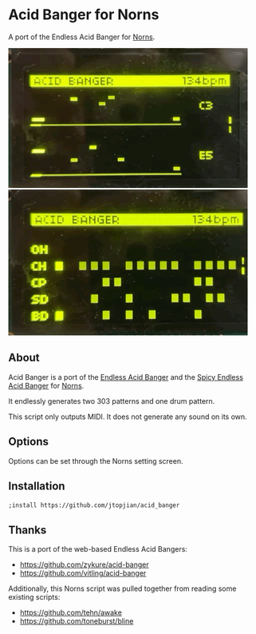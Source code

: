 # Acid Banger for Norns

A port of the Endless Acid Banger for [Norns](https://monome.org/docs/norns/).

![Acid Banger 1](doc/acid_banger_1.gif)
![Acid Banger 2](doc/acid_banger_2.gif)

## About

Acid Banger is a port of the [Endless Acid Banger](https://www.vitling.xyz/toys/acid-banger/) and
the [Spicy Endless Acid Banger](https://zykure.github.io/acid-banger/) for [Norns](https://monome.org/docs/norns/).

It endlessly generates two 303 patterns and one drum pattern.

This script only outputs MIDI. It does not generate any sound on its own.

## Options

Options can be set through the Norns setting screen.

## Installation

```
;install https://github.com/jtopjian/acid_banger
```

## Thanks

This is a port of the web-based Endless Acid Bangers:

* https://github.com/zykure/acid-banger
* https://github.com/vitling/acid-banger

Additionally, this Norns script was pulled together from reading some existing scripts:

* https://github.com/tehn/awake
* https://github.com/toneburst/bline
